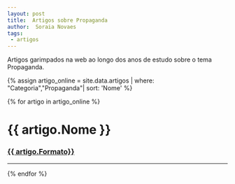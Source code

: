```yaml
---
layout: post
title:  Artigos sobre Propaganda
author:  Soraia Novaes
tags: 
 - artigos 
---
```


<p>Artigos garimpados na web ao longo dos anos de estudo sobre o tema Propaganda.</p>

 {% assign artigo_online = site.data.artigos  | where: "Categoria","Propaganda"| sort: 'Nome'  %}

{% for artigo in artigo_online %}
<h1 class="post-title">{{ artigo.Nome }}</h1>

<h3><a href="{{ artigo.url}}">{{ artigo.Formato}}</a></h3>


<hr>

 {% endfor %}      
